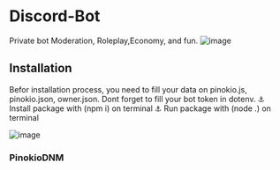 # Discord-Bot
Private bot Moderation, Roleplay,Economy, and fun.
![image](https://media.discordapp.net/attachments/886920626919604274/899789576837685299/images1.jpg)

## Installation
Befor installation process, you need to fill your data on pinokio.js, pinokio.json, owner.json.
Dont forget to fill your bot token in dotenv.
⚓ Install package with (npm i) on terminal
⚓ Run package with (node .) on terminal

![image](https://media.discordapp.net/attachments/886920626919604274/899789431723159622/Screenshot_20211019-053359_Chrome.png)
### PinokioDNM
